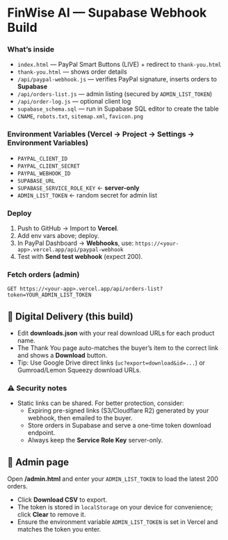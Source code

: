# FinWise AI — Supabase Webhook Build

### What’s inside
- `index.html` — PayPal Smart Buttons (LIVE) + redirect to `thank-you.html`
- `thank-you.html` — shows order details
- `/api/paypal-webhook.js` — verifies PayPal signature, inserts orders to **Supabase**
- `/api/orders-list.js` — admin listing (secured by `ADMIN_LIST_TOKEN`)
- `/api/order-log.js` — optional client log
- `supabase_schema.sql` — run in Supabase SQL editor to create the table
- `CNAME`, `robots.txt`, `sitemap.xml`, `favicon.png`

### Environment Variables (Vercel → Project → Settings → Environment Variables)
- `PAYPAL_CLIENT_ID`
- `PAYPAL_CLIENT_SECRET`
- `PAYPAL_WEBHOOK_ID`
- `SUPABASE_URL`
- `SUPABASE_SERVICE_ROLE_KEY`  ← **server-only**
- `ADMIN_LIST_TOKEN`           ← random secret for admin list

### Deploy
1. Push to GitHub → Import to **Vercel**.
2. Add env vars above; deploy.
3. In PayPal Dashboard → **Webhooks**, use:
   `https://<your-app>.vercel.app/api/paypal-webhook`
4. Test with **Send test webhook** (expect 200).

### Fetch orders (admin)
`GET https://<your-app>.vercel.app/api/orders-list?token=YOUR_ADMIN_LIST_TOKEN`


## 🔗 Digital Delivery (this build)
- Edit **downloads.json** with your real download URLs for each product name.
- The Thank You page auto-matches the buyer’s item to the correct link and shows a **Download** button.
- Tip: Use Google Drive direct links (`uc?export=download&id=...`) or Gumroad/Lemon Squeezy download URLs.

### ⚠️ Security notes
- Static links can be shared. For better protection, consider:
  - Expiring pre-signed links (S3/Cloudflare R2) generated by your webhook, then emailed to the buyer.
  - Store orders in Supabase and serve a one-time token download endpoint.
  - Always keep the **Service Role Key** server-only.


## 🔐 Admin page
Open **/admin.html** and enter your `ADMIN_LIST_TOKEN` to load the latest 200 orders.
- Click **Download CSV** to export.
- The token is stored in `localStorage` on your device for convenience; click **Clear** to remove it.
- Ensure the environment variable `ADMIN_LIST_TOKEN` is set in Vercel and matches the token you enter.

